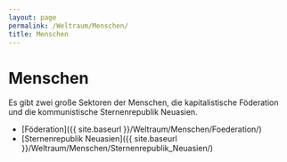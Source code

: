 ```yaml
---
layout: page
permalink: /Weltraum/Menschen/
title: Menschen
---
```


# Menschen

Es gibt zwei große Sektoren der Menschen, die kapitalistische Föderation und die kommunistische Sternenrepublik Neuasien.

- [Föderation]({{ site.baseurl }}/Weltraum/Menschen/Foederation/)
- [Sternenrepublik Neuasien]({{ site.baseurl }}/Weltraum/Menschen/Sternenrepublik_Neuasien/)
